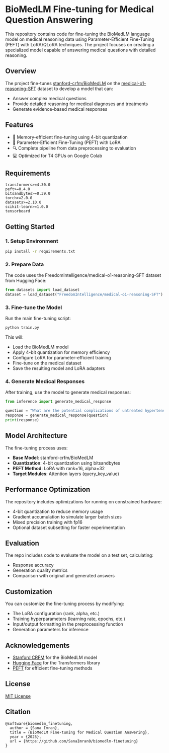 # BioMedLM Fine-tuning for Medical Question Answering

This repository contains code for fine-tuning the BioMedLM language model on medical reasoning data using Parameter-Efficient Fine-Tuning (PEFT) with LoRA/QLoRA techniques. The project focuses on creating a specialized model capable of answering medical questions with detailed reasoning.

## Overview

The project fine-tunes [stanford-crfm/BioMedLM](https://huggingface.co/stanford-crfm/BioMedLM) on the [medical-o1-reasoning-SFT](https://huggingface.co/datasets/FreedomIntelligence/medical-o1-reasoning-SFT) dataset to develop a model that can:

- Answer complex medical questions
- Provide detailed reasoning for medical diagnoses and treatments
- Generate evidence-based medical responses

## Features

- 🚀 Memory-efficient fine-tuning using 4-bit quantization
- 🧠 Parameter-Efficient Fine-Tuning (PEFT) with LoRA
- 🔍 Complete pipeline from data preprocessing to evaluation
- 💻 Optimized for T4 GPUs on Google Colab

## Requirements

```
transformers>=4.30.0
peft>=0.4.0
bitsandbytes>=0.39.0
torch>=2.0.0
datasets>=2.10.0
scikit-learn>=1.0.0
tensorboard
```

## Getting Started

### 1. Setup Environment

```bash
pip install -r requirements.txt
```

### 2. Prepare Data

The code uses the FreedomIntelligence/medical-o1-reasoning-SFT dataset from Hugging Face:

```python
from datasets import load_dataset
dataset = load_dataset("FreedomIntelligence/medical-o1-reasoning-SFT")
```

### 3. Fine-tune the Model

Run the main fine-tuning script:

```bash
python train.py
```

This will:
- Load the BioMedLM model
- Apply 4-bit quantization for memory efficiency
- Configure LoRA for parameter-efficient training
- Fine-tune on the medical dataset
- Save the resulting model and LoRA adapters

### 4. Generate Medical Responses

After training, use the model to generate medical responses:

```python
from inference import generate_medical_response

question = "What are the potential complications of untreated hypertension?"
response = generate_medical_response(question)
print(response)
```

## Model Architecture

The fine-tuning process uses:

- **Base Model**: stanford-crfm/BioMedLM
- **Quantization**: 4-bit quantization using bitsandbytes
- **PEFT Method**: LoRA with rank=16, alpha=32
- **Target Modules**: Attention layers (query_key_value)

## Performance Optimization

The repository includes optimizations for running on constrained hardware:

- 4-bit quantization to reduce memory usage
- Gradient accumulation to simulate larger batch sizes
- Mixed precision training with fp16
- Optional dataset subsetting for faster experimentation

## Evaluation

The repo includes code to evaluate the model on a test set, calculating:

- Response accuracy
- Generation quality metrics
- Comparison with original and generated answers

## Customization

You can customize the fine-tuning process by modifying:

- The LoRA configuration (rank, alpha, etc.)
- Training hyperparameters (learning rate, epochs, etc.)
- Input/output formatting in the preprocessing function
- Generation parameters for inference

## Acknowledgements

- [Stanford CRFM](https://crfm.stanford.edu/) for the BioMedLM model
- [Hugging Face](https://huggingface.co/) for the Transformers library
- [PEFT](https://github.com/huggingface/peft) for efficient fine-tuning methods

## License

[MIT License](LICENSE)

## Citation

```
@software{biomedlm_finetuning,
  author = {Sana Imran},
  title = {BioMedLM Fine-tuning for Medical Question Answering},
  year = {2025},
  url = {https://github.com/SanaImran0/biomedlm-finetuning}
}
```

